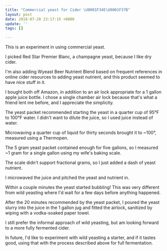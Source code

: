 ```yaml
---
title: "Commercial yeast for Cider \U0001F34E\U0001F37B"
layout: post
date: 2018-07-28 23:17:15 +0000
update: ''
tags: []

---
```

This is an experiment in using commercial yeast.

I picked Red Star Premier Blanc, a champagne yeast, because I like dry cider.

I'm also adding Wyeast Beer Nutrient Blend based on frequent references in online cider resources to adding yeast nutrient, and this product seemed to have nice stuff in it.

I bought both off Amazon, in addition to an air lock appropriate for a 1 gallon apple juice bottle. I chose a single chamber air lock because that's what a friend lent me before, and I appreciate the simplicity.

The yeast packet recommended starting the yeast in a quarter cup of 95°F to 100°F water. I didn't want to dilute the juice, so I used juice instead of water.

Microwaving a quarter cup of liquid for thirty seconds brought it to \~100°, measured using a Thermopen.

The 5 gram yeast packet contained enough for five gallons, so I measured \~1 gram for a single gallon using my wife's baking scale.

The scale didn't support fractional grams, so I just added a dash of yeast nutrient.

I microwaved the juice and pitched the yeast and nutrient in.

Within a couple minutes the yeast started bubbling! This was very different from wild yeasting where I'd wait for a few days before anything happened.

After the 20 minutes recommended by the yeast packet, I poured the yeast slurry into the juice in the 1 gallon jug and fitted the airlock, sanitized by wiping with a vodka-soaked paper towel.

I still prefer the informal approach of wild yeasting, but am looking forward to a more fully fermented cider.

In future, I'd like to experiment with wild yeasting a starter, and if it tastes good, using that with the process described above for full fermentation.